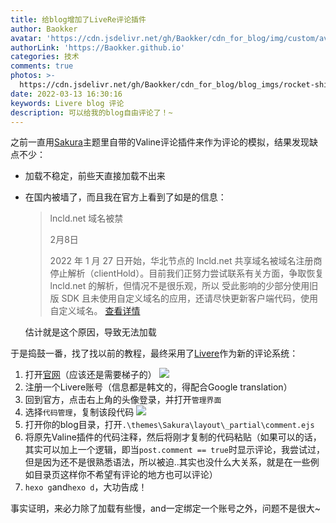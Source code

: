 ```yaml
---
title: 给blog增加了LiveRe评论插件
author: Baokker
avatar: 'https://cdn.jsdelivr.net/gh/Baokker/cdn_for_blog/img/custom/avatar.jpg'
authorLink: 'https://Baokker.github.io'
categories: 技术
comments: true
photos: >-
  https://cdn.jsdelivr.net/gh/Baokker/cdn_for_blog/blog_imgs/rocket-ship-6489876_1920.jpg
date: 2022-03-13 16:30:16
keywords: Livere blog 评论
description: 可以给我的blog自由评论了！~
---
```





之前一直用[Sakura](https://github.com/honjun/hexo-theme-sakura)主题里自带的Valine评论插件来作为评论的模拟，结果发现缺点不少：

- 加载不稳定，前些天直接加载不出来

- 在国内被墙了，而且我在官方上看到了如是的信息：

  > lncld.net 域名被禁
  >
  > 2月8日
  >
  > 2022 年 1 月 27 日开始，华北节点的 lncld.net 共享域名被域名注册商停止解析（clientHold）。目前我们正努力尝试联系有关方面，争取恢复 lncld.net 的解析，但情况不是很乐观，所以 受此影响的少部分使用旧版 SDK 且未使用自定义域名的应用，还请尽快更新客户端代码，使用自定义域名。
  > [查看详情 ](https://leancloudblog.com/lncld-net-client-hold/)

  估计就是这个原因，导致无法加载

于是捣鼓一番，找了找以前的教程，最终采用了[Livere](https://livere.com/)作为新的评论系统：

1. 打开[官网](https://livere.com/)（应该还是需要梯子的）
   ![](https://cdn.jsdelivr.net/gh/Baokker/cdn_for_blog/blog_imgs/20220313162429.png)
2. 注册一个Livere账号（信息都是韩文的，得配合Google translation）
3. 回到官方，点击右上角的头像登录，并打开`管理界面`
4. 选择`代码管理`，复制该段代码
   ![](https://cdn.jsdelivr.net/gh/Baokker/cdn_for_blog/blog_imgs/20220313162350.png)
5. 打开你的blog目录，打开`.\themes\Sakura\layout\_partial\comment.ejs`
6. 将原先Valine插件的代码注释，然后将刚才复制的代码粘贴（如果可以的话，其实可以加上一个逻辑，即当`post.comment == true`时显示评论，我尝试过，但是因为还不是很熟悉语法，所以被迫..其实也没什么大关系，就是在一些例如目录页这样你不希望有评论的地方也可以评论）
7. `hexo g`and`hexo d`，大功告成！



事实证明，来必力除了加载有些慢，and一定绑定一个账号之外，问题不是很大~



